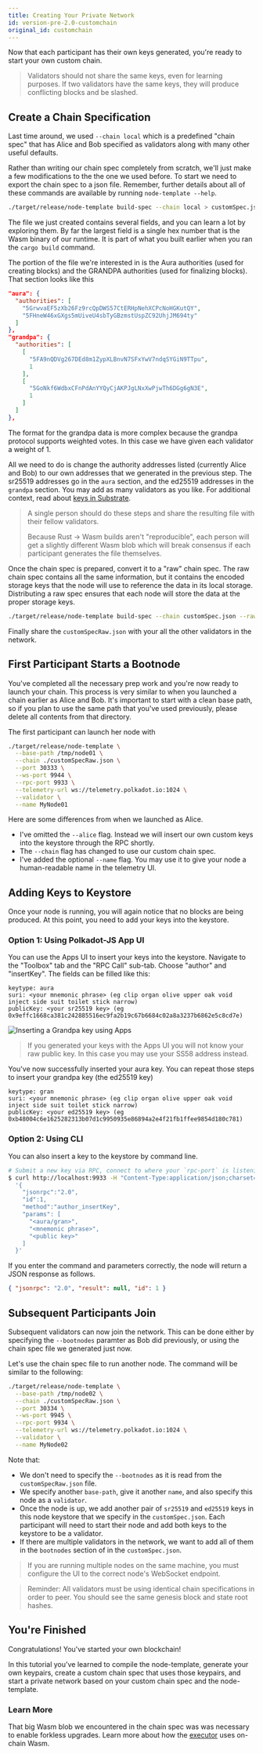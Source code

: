 ```yaml
---
title: Creating Your Private Network
id: version-pre-2.0-customchain
original_id: customchain
---
```

Now that each participant has their own keys generated, you're ready to start your own custom chain.

> Validators should not share the same keys, even for learning purposes. If two validators have the
> same keys, they will produce conflicting blocks and be slashed.

## Create a Chain Specification

Last time around, we used `--chain local` which is a predefined "chain spec" that has Alice and Bob
specified as validators along with many other useful defaults.

Rather than writing our chain spec completely from scratch, we'll just make a few modifications to
the the one we used before. To start we need to export the chain spec to a json file. Remember,
further details about all of these commands are available by running `node-template --help`.

```bash
./target/release/node-template build-spec --chain local > customSpec.json
```

The file we just created contains several fields, and you can learn a lot by exploring them. By far
the largest field is a single hex number that is the Wasm binary of our runtime. It is part of what
you built earlier when you ran the `cargo build` command.

The portion of the file we're interested in is the Aura authorities (used for creating blocks) and
the GRANDPA authorities (used for finalizing blocks). That section looks like this

```json
"aura": {
  "authorities": [
    "5GrwvaEF5zXb26Fz9rcQpDWS57CtERHpNehXCPcNoHGKutQY",
    "5FHneW46xGXgs5mUiveU4sbTyGBzmstUspZC92UhjJM694ty"
  ]
},
"grandpa": {
  "authorities": [
    [
      "5FA9nQDVg267DEd8m1ZypXLBnvN7SFxYwV7ndqSYGiN9TTpu",
      1
    ],
    [
      "5GoNkf6WdbxCFnPdAnYYQyCjAKPJgLNxXwPjwTh6DGg6gN3E",
      1
    ]
  ]
},

```

The format for the grandpa data is more complex because the grandpa protocol supports weighted
votes. In this case we have given each validator a weight of 1.

All we need to do is change the authority addresses listed (currently Alice and Bob) to our own
addresses that we generated in the previous step. The sr25519 addresses go in the `aura` section,
and the ed25519 addresses in the `grandpa` section. You may add as many validators as you like.
For additional context, read about [keys in Substrate](https://substrate.dev/docs/en/next/conceptual/cryptography/keys).

> A single person should do these steps and share the resulting file with their fellow validators.
>
> Because Rust -> Wasm builds aren't "reproducible", each person will get a slightly different Wasm
> blob which will break consensus if each participant generates the file themselves.

Once the chain spec is prepared, convert it to a "raw" chain spec. The raw chain spec contains all
the same information, but it contains the encoded storage keys that the node will use to reference
the data in its local storage. Distributing a raw spec ensures that each node will store the data
at the proper storage keys.

```bash
./target/release/node-template build-spec --chain customSpec.json --raw > customSpecRaw.json
```

Finally share the `customSpecRaw.json` with your all the other validators in the network.

## First Participant Starts a Bootnode

You've completed all the necessary prep work and you're now ready to launch your chain. This
process is very similar to when you launched a chain earlier as Alice and Bob. It's important to
start with a clean base path, so if you plan to use the same path that you've used previously,
please delete all contents from that directory.

The first participant can launch her node with

```bash
./target/release/node-template \
  --base-path /tmp/node01 \
  --chain ./customSpecRaw.json \
  --port 30333 \
  --ws-port 9944 \
  --rpc-port 9933 \
  --telemetry-url ws://telemetry.polkadot.io:1024 \
  --validator \
  --name MyNode01
```
Here are some differences from when we launched as Alice.

* I've omitted the `--alice` flag. Instead we will insert our own custom keys into the keystore
through the RPC shortly.
* The `--chain` flag has changed to use our custom chain spec.
* I've added the optional `--name` flag. You may use it to give your node a human-readable name in the telemetry UI.

## Adding Keys to Keystore

Once your node is running, you will again notice that no blocks are being produced. At this point,
you need to add your keys into the keystore.

### Option 1: Using Polkadot-JS App UI

You can use the Apps UI to insert your keys into the keystore. Navigate to the "Toolbox" tab and the "RPC Call" sub-tab. Choose "author" and "insertKey". The fields can be filled like this:

```
keytype: aura
suri: <your mnemonic phrase> (eg clip organ olive upper oak void inject side suit toilet stick narrow)
publicKey: <your sr25519 key> (eg 0x9effc1668ca381c242885516ec9fa2b19c67b6684c02a8a3237b6862e5c8cd7e)
```

![Inserting a Grandpa key using Apps](/docs/assets/private-network-apps-insert-key.png)

> If you generated your keys with the Apps UI you will not know your raw public key. In this case you may use your SS58 address instead.

You've now successfully inserted your aura key. You can repeat those steps to insert your grandpa key (the ed25519 key)

```
keytype: gran
suri: <your mnemonic phrase> (eg clip organ olive upper oak void inject side suit toilet stick narrow)
publicKey: <your ed25519 key> (eg 0xb48004c6e1625282313b07d1c9950935e86894a2e4f21fb1ffee9854d180c781)
```

### Option 2: Using CLI

You can also insert a key to the keystore by command line.

```bash
# Submit a new key via RPC, connect to where your `rpc-port` is listening
$ curl http://localhost:9933 -H "Content-Type:application/json;charset=utf-8" -d \
  '{
    "jsonrpc":"2.0",
    "id":1,
    "method":"author_insertKey",
    "params": [
      "<aura/gran>",
      "<mnemonic phrase>",
      "<public key>"
    ]
  }'
```

If you enter the command and parameters correctly, the node will return a JSON response as follows.

```json
{ "jsonrpc": "2.0", "result": null, "id": 1 }
```

## Subsequent Participants Join

Subsequent validators can now join the network. This can be done either by specifying the
`--bootnodes` paramter as Bob did previously, or using the chain spec file we generated just now.

Let's use the chain spec file to run another node. The command will be similar to the following:

```bash
./target/release/node-template \
  --base-path /tmp/node02 \
  --chain ./customSpecRaw.json \
  --port 30334 \
  --ws-port 9945 \
  --rpc-port 9934 \
  --telemetry-url ws://telemetry.polkadot.io:1024 \
  --validator \
  --name MyNode02
```

Note that:

* We don't need to specify the `--bootnodes` as it is read from the `customSpecRaw.json` file.
* We specify another `base-path`, give it another `name`, and also specify this node as a
`validator`.
* Once the node is up, we add another pair of `sr25519` and `ed25519` keys in this node keystore
that we specify in the `customSpec.json`. Each participant will need to start their node and add
both keys to the keystore to be a validator.
* If there are multiple validators in the network, we want to add all of them in the
`bootnodes` section of in the `customSpec.json`.

> If you are running multiple nodes on the same machine, you must configure the UI to the correct
> node's WebSocket endpoint.

> Reminder: All validators must be using identical chain specifications in order to peer. You
> should see the same genesis block and state root hashes.

## You're Finished

Congratulations! You've started your own blockchain!

In this tutorial you've learned to compile the node-template, generate your own keypairs, create a
custom chain spec that uses those keypairs, and start a private network based on your custom chain
spec and the node-template.

### Learn More

That big Wasm blob we encountered in the chain spec was was necessary to enable forkless upgrades.
Learn more about how the [executor](docs/conceptual/core/executor) uses on-chain Wasm.
